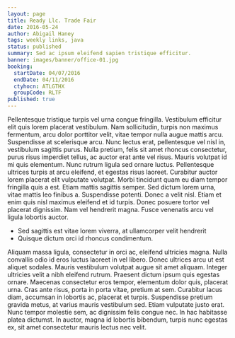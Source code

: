 ```yaml
---
layout: page
title: Ready Llc. Trade Fair
date: 2016-05-24
author: Abigail Haney
tags: weekly links, java
status: published
summary: Sed ac ipsum eleifend sapien tristique efficitur.
banner: images/banner/office-01.jpg
booking:
  startDate: 04/07/2016
  endDate: 04/11/2016
  ctyhocn: ATLGTHX
  groupCode: RLTF
published: true
---
```

Pellentesque tristique turpis vel urna congue fringilla. Vestibulum efficitur elit quis lorem placerat vestibulum. Nam sollicitudin, turpis non maximus fermentum, arcu dolor porttitor velit, vitae tempor nulla augue mattis arcu. Suspendisse at scelerisque arcu. Nunc lectus erat, pellentesque vel nisl in, vestibulum sagittis purus. Nulla pretium, felis sit amet rhoncus consectetur, purus risus imperdiet tellus, ac auctor erat ante vel risus. Mauris volutpat id mi quis elementum. Nunc rutrum ligula sed ornare luctus. Pellentesque ultrices turpis at arcu eleifend, et egestas risus laoreet. Curabitur auctor lorem placerat elit vulputate volutpat.
Morbi tincidunt quam eu diam tempor fringilla quis a est. Etiam mattis sagittis semper. Sed dictum lorem urna, vitae mattis leo finibus a. Suspendisse potenti. Donec a velit nisl. Etiam et enim quis nisl maximus eleifend et id turpis. Donec posuere tortor vel placerat dignissim. Nam vel hendrerit magna. Fusce venenatis arcu vel ligula lobortis auctor.

* Sed sagittis est vitae lorem viverra, at ullamcorper velit hendrerit
* Quisque dictum orci id rhoncus condimentum.

Aliquam massa ligula, consectetur in orci ac, eleifend ultricies magna. Nulla convallis odio id eros luctus laoreet in vel libero. Donec ultrices arcu ut est aliquet sodales. Mauris vestibulum volutpat augue sit amet aliquam. Integer ultricies velit a nibh eleifend rutrum. Praesent dictum ipsum quis egestas ornare. Maecenas consectetur eros tempor, elementum dolor quis, placerat urna. Cras ante risus, porta in porta vitae, pretium at sem. Curabitur lacus diam, accumsan in lobortis ac, placerat et turpis. Suspendisse pretium gravida metus, at varius mauris vestibulum sed. Etiam vulputate justo erat. Nunc tempor molestie sem, ac dignissim felis congue nec. In hac habitasse platea dictumst. In auctor, magna id lobortis bibendum, turpis nunc egestas ex, sit amet consectetur mauris lectus nec velit.
